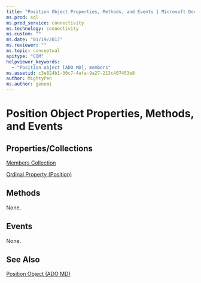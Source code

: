 ```yaml
---
title: "Position Object Properties, Methods, and Events | Microsoft Docs"
ms.prod: sql
ms.prod_service: connectivity
ms.technology: connectivity
ms.custom: ""
ms.date: "01/19/2017"
ms.reviewer: ""
ms.topic: conceptual
apitype: "COM"
helpviewer_keywords: 
  - "Position object [ADO MD], members"
ms.assetid: c3e824b1-30c7-4afa-9a27-213c407453e8
author: MightyPen
ms.author: genemi
---
```

# Position Object Properties, Methods, and Events
## Properties/Collections  
 [Members Collection](../../../ado/reference/ado-md-api/members-collection-ado-md.md)  
  
 [Ordinal Property (Position)](../../../ado/reference/ado-md-api/ordinal-property-ado-md-position.md)  
  
## Methods  
 None.  
  
## Events  
 None.  
  
## See Also  
 [Position Object (ADO MD)](../../../ado/reference/ado-md-api/position-object-ado-md.md)
